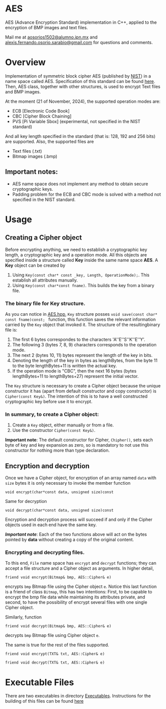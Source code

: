 #  AES

AES (Advance Encryption Standard) implementation in C++, applied to the encryption of BMP images and text files.

Mail me at aosorios1502@alumno.ipn.mx and alexis.fernando.osorio.sarabio@gmail.com for questions and comments.

#  Overview

Implementation of symmetric block cipher AES (published by [NIST](https://www.nist.gov/)) in a name space called AES. Specification
of this standard can be found [here](https://www.nist.gov/publications/advanced-encryption-standard-aes-0). Then, AES class,
together with other structures, is used to encrypt Text files and BMP images.

At the moment (21 of November, 2024), the supported operation modes are:

- ECB [Electronic Code Book]
- CBC [Cipher Block Chaining]
- PVS [Pi Variable Sbox] (experimental, not specified in the NIST standard)

And all key length specified in the standard (that is: 128, 192 and 256 bits) are supported. Also, the supported files are

- Text files (.txt)
- Bitmap images (.bmp)

## Important notes:
* AES name space does not implement any method to obtain secure cryptographic keys.
* Padding problem for the ECB and CBC mode is solved with a method not specified in the NIST standard.

#   Usage

##  Creating a Cipher object
Before encrypting anything, we need to establish a cryptographic key length, a cryptographic key and a operation mode. All this
objects are specified inside a structure called **Key** inside the same name space **AES**. A **Key** object can be created by

1. Using ``Key(const char* const _key, Length, OperationMode);``. This establish all attributes manually.
2. Using ``Key(const char*const fname)``. This builds the key from a binary file.

### The binary file for Key structure.
As you can notice in [AES.hpp](Source/AES.hpp), ``Key`` structure posses ``void save(const char* const fname)const; `` function, 
this function saves the relevant information carried by the ``Key`` object that invoked it. The structure of the resultingbinary
file is:

1. The first 6 bytes correspondes to the characters 'A''E''S''K''E''Y'.
2. The following 3 (bytes 7, 8, 9) characters corresponds to the operation mode.
3. The next 2 (bytes 10, 11) bytes represent the length of the key in bits.
4. Denoting the length of the key in bytes as lengthBytes, from the byte 11 to the byte lengthBytes+11 is written the actual key.
5. If the operation mode is "CBC", then the next 16 bytes (bytes lengthBytes+11 to lengthBytes+27) represent the initial vector.

The ``Key`` structure is necessary to create a Cipher object because the unique constructor it has (apart from default constructor
and copy constructor) is ``Cipher(const Key&)``. The intention of this is to have a well constructed cryptographic key before use it
to encrypt.

### In summary, to create a Cipher object:
1. Create a ``Key`` object, either manually or from a file.
2. Use the constructor ``Cipher(const Key&)``.

**Important note**: The default constructor for Cipher, ``Chipher()``, sets each byte of key and key expansion as zero, so is
mandatory to not use this constructor for nothing more than type declaration.

## Encryption and decryption

Once we have a Cipher object, for encryption of an array named ``data`` with ``size`` bytes it is only necessary to invoke the
member function 

```
void encrypt(char*const data, unsigned size)const
```

Same for decryption

```
void decrypt(char*const data, unsigned size)const
```

Encryption and decryption process will succeed if and only if the Cipher objects used in each end have the same key.

***Important note***: Each of the two functions above will act on the bytes pointed by **data** without creating a copy of the
original content.

### Encrypting and decrypting files.

To this end, ``File`` name space has ``encrypt`` and ``decrypt`` functions; they can accept a file structure and a Cipher object
as arguments. In higher detail,

```
friend void encrypt(Bitmap& bmp, AES::Cipher& e)
```

encrypts ``bmp`` Bitmap file using the Cipher object ``e``. Notice this last function is a friend of class ``Bitmap``, this has
two intentions: First, to be capable to encrypt the bmp file data while maintaining its attributes private, and second, to have
the possibility of encrypt several files with one single Cipher object.

Similarly, function
```
friend void decrypt(Bitmap& bmp, AES::Cipher& e)
```
decrypts ``bmp`` Bitmap file using Cipher object ``e``.

The same is true for the rest of the files supported.

```
friend void encrypt(TXT& txt, AES::Cipher& e)
```

```
friend void decrypt(TXT& txt, AES::Cipher& e)
```

#  Executable Files

There are two executables in directory [Executables](Apps/Executables). Instructions for the building of this files can be found
[here](Apps/Executables/README.md)
